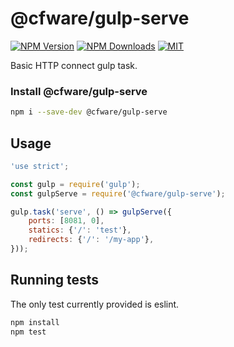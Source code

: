 # @cfware/gulp-serve

[![NPM Version][npm-image]][npm-url]
[![NPM Downloads][downloads-image]][downloads-url]
[![MIT][license-image]](LICENSE)

Basic HTTP connect gulp task.

### Install @cfware/gulp-serve

```sh
npm i --save-dev @cfware/gulp-serve
```

## Usage

```js
'use strict';

const gulp = require('gulp');
const gulpServe = require('@cfware/gulp-serve');

gulp.task('serve', () => gulpServe({
	ports: [8081, 0],
	statics: {'/': 'test'},
	redirects: {'/': '/my-app'},
}));
```

## Running tests

The only test currently provided is eslint.

```sh
npm install
npm test
```

[npm-image]: https://img.shields.io/npm/v/@cfware/gulp-serve.svg
[npm-url]: https://npmjs.org/package/@cfware/gulp-serve
[downloads-image]: https://img.shields.io/npm/dm/@cfware/gulp-serve.svg
[downloads-url]: https://npmjs.org/package/@cfware/gulp-serve
[license-image]: https://img.shields.io/github/license/cfware/gulp-serve.svg
